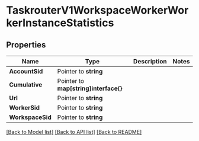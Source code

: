 # TaskrouterV1WorkspaceWorkerWorkerInstanceStatistics

## Properties

Name | Type | Description | Notes
------------ | ------------- | ------------- | -------------
**AccountSid** | Pointer to **string** |  |
**Cumulative** | Pointer to **map[string]interface{}** |  |
**Url** | Pointer to **string** |  |
**WorkerSid** | Pointer to **string** |  |
**WorkspaceSid** | Pointer to **string** |  |

[[Back to Model list]](../README.md#documentation-for-models) [[Back to API list]](../README.md#documentation-for-api-endpoints) [[Back to README]](../README.md)


